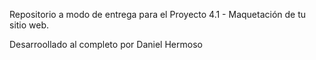 Repositorio a modo de entrega para el Proyecto 4.1 - Maquetación de tu sitio web.

Desarroollado al completo por Daniel Hermoso
